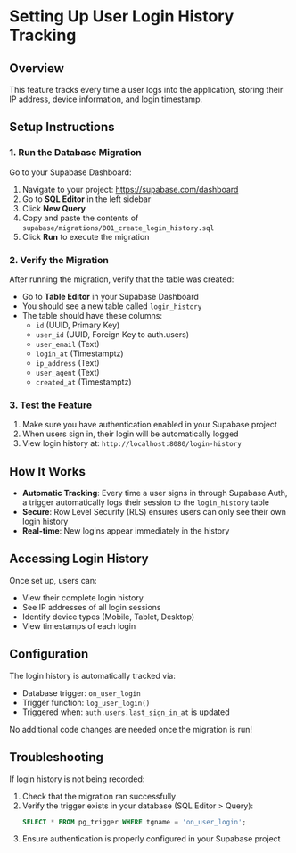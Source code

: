 # Setting Up User Login History Tracking

## Overview
This feature tracks every time a user logs into the application, storing their IP address, device information, and login timestamp.

## Setup Instructions

### 1. Run the Database Migration

Go to your Supabase Dashboard:
1. Navigate to your project: https://supabase.com/dashboard
2. Go to **SQL Editor** in the left sidebar
3. Click **New Query**
4. Copy and paste the contents of `supabase/migrations/001_create_login_history.sql`
5. Click **Run** to execute the migration

### 2. Verify the Migration

After running the migration, verify that the table was created:
- Go to **Table Editor** in your Supabase Dashboard
- You should see a new table called `login_history`
- The table should have these columns:
  - `id` (UUID, Primary Key)
  - `user_id` (UUID, Foreign Key to auth.users)
  - `user_email` (Text)
  - `login_at` (Timestamptz)
  - `ip_address` (Text)
  - `user_agent` (Text)
  - `created_at` (Timestamptz)

### 3. Test the Feature

1. Make sure you have authentication enabled in your Supabase project
2. When users sign in, their login will be automatically logged
3. View login history at: `http://localhost:8080/login-history`

## How It Works

- **Automatic Tracking**: Every time a user signs in through Supabase Auth, a trigger automatically logs their session to the `login_history` table
- **Secure**: Row Level Security (RLS) ensures users can only see their own login history
- **Real-time**: New logins appear immediately in the history

## Accessing Login History

Once set up, users can:
- View their complete login history
- See IP addresses of all login sessions
- Identify device types (Mobile, Tablet, Desktop)
- View timestamps of each login

## Configuration

The login history is automatically tracked via:
- Database trigger: `on_user_login`
- Trigger function: `log_user_login()`
- Triggered when: `auth.users.last_sign_in_at` is updated

No additional code changes are needed once the migration is run!

## Troubleshooting

If login history is not being recorded:
1. Check that the migration ran successfully
2. Verify the trigger exists in your database (SQL Editor > Query):
   ```sql
   SELECT * FROM pg_trigger WHERE tgname = 'on_user_login';
   ```
3. Ensure authentication is properly configured in your Supabase project

